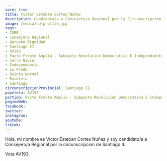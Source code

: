 ```yaml
---
core: true
title: Victor Esteban Cortes Nuñez
description: Candidato/a a Consejero/a Regional por la Circunscripción de Santiago II
image: /media/ad-profile.jpg
tags:
- CORE
- Consejero Regional
- Apruebo Dignidad
- Santiago II
- AV193
- Pacto Frente Amplio - Subpacto Revolucion Democratica E Independientes - Independientes
- Cerro Navia
- Independencia
- Lo Prado
- Quinta Normal
- Recoleta
- Santiago
circunscripcionProvincial: Santiago II
papeleta: AV193
partido: Pacto Frente Amplio - Subpacto Revolucion Democratica E Independientes - Independientes
paginaWeb:
facebook:
twitter:
instagram:
youtube:
tiktok:
---
```

Hola, mi nombre es Victor Esteban Cortes Nuñez y soy candidato/a a Consejero/a Regional por la circunscripcion de Santiago II.

Vota AV193.